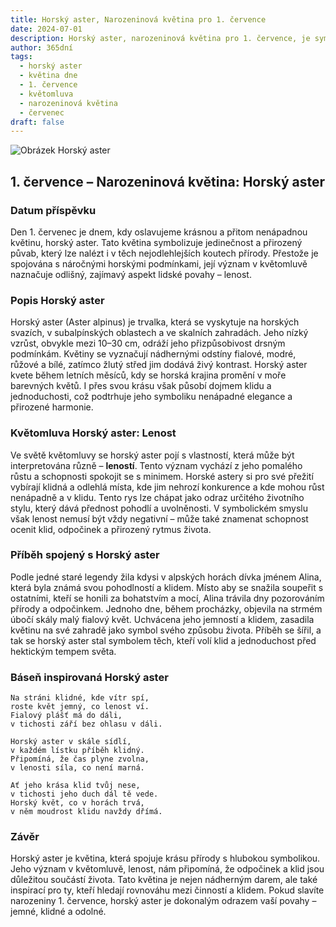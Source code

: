```yaml
---
title: Horský aster, Narozeninová květina pro 1. července
date: 2024-07-01
description: Horský aster, narozeninová květina pro 1. července, je symbolem Lenost. Objevte její jedinečný význam, fascinující příběhy a poezii, která oslavuje její krásu.
author: 365dní
tags:
  - horský aster
  - květina dne
  - 1. července
  - květomluva
  - narozeninová květina
  - červenec
draft: false
---
```


![Obrázek Horský aster](https://cdn.pixabay.com/photo/2017/11/14/00/28/wormwood-some-competition-2947198_960_720.jpg#center)

## 1. července – Narozeninová květina: Horský aster

### Datum příspěvku

Den 1. červenec je dnem, kdy oslavujeme krásnou a přitom nenápadnou květinu, horský aster. Tato květina symbolizuje jedinečnost a přirozený půvab, který lze nalézt i v těch nejodlehlejších koutech přírody. Přestože je spojována s náročnými horskými podmínkami, její význam v květomluvě naznačuje odlišný, zajímavý aspekt lidské povahy – lenost.

### Popis Horský aster

Horský aster (Aster alpinus) je trvalka, která se vyskytuje na horských svazích, v subalpínských oblastech a ve skalních zahradách. Jeho nízký vzrůst, obvykle mezi 10–30 cm, odráží jeho přizpůsobivost drsným podmínkám. Květiny se vyznačují nádhernými odstíny fialové, modré, růžové a bílé, zatímco žlutý střed jim dodává živý kontrast. Horský aster kvete během letních měsíců, kdy se horská krajina promění v moře barevných květů. I přes svou krásu však působí dojmem klidu a jednoduchosti, což podtrhuje jeho symboliku nenápadné elegance a přirozené harmonie.

### Květomluva Horský aster: Lenost

Ve světě květomluvy se horský aster pojí s vlastností, která může být interpretována různě – **leností**. Tento význam vychází z jeho pomalého růstu a schopnosti spokojit se s minimem. Horské astery si pro své přežití vybírají klidná a odlehlá místa, kde jim nehrozí konkurence a kde mohou růst nenápadně a v klidu. Tento rys lze chápat jako odraz určitého životního stylu, který dává přednost pohodlí a uvolněnosti. V symbolickém smyslu však lenost nemusí být vždy negativní – může také znamenat schopnost ocenit klid, odpočinek a přirozený rytmus života.

### Příběh spojený s Horský aster

Podle jedné staré legendy žila kdysi v alpských horách dívka jménem Alina, která byla známá svou pohodlností a klidem. Místo aby se snažila soupeřit s ostatními, kteří se honili za bohatstvím a mocí, Alina trávila dny pozorováním přírody a odpočinkem. Jednoho dne, během procházky, objevila na strmém úbočí skály malý fialový květ. Uchvácena jeho jemností a klidem, zasadila květinu na své zahradě jako symbol svého způsobu života. Příběh se šířil, a tak se horský aster stal symbolem těch, kteří volí klid a jednoduchost před hektickým tempem světa.

### Báseň inspirovaná Horský aster

```
Na stráni klidné, kde vítr spí,  
roste květ jemný, co lenost ví.  
Fialový plášť má do dáli,  
v tichosti září bez ohlasu v dáli.  

Horský aster v skále sídlí,  
v každém lístku příběh klidný.  
Připomíná, že čas plyne zvolna,  
v lenosti síla, co není marná.  

Ať jeho krása klid tvůj nese,  
v tichosti jeho duch dál tě vede.  
Horský květ, co v horách trvá,  
v něm moudrost klidu navždy dřímá.  
```

### Závěr

Horský aster je květina, která spojuje krásu přírody s hlubokou symbolikou. Jeho význam v květomluvě, lenost, nám připomíná, že odpočinek a klid jsou důležitou součástí života. Tato květina je nejen nádherným darem, ale také inspirací pro ty, kteří hledají rovnováhu mezi činností a klidem. Pokud slavíte narozeniny 1. července, horský aster je dokonalým odrazem vaší povahy – jemné, klidné a odolné.